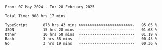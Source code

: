 
<!--START_SECTION:waka-->

```txt
From: 07 May 2024 - To: 28 February 2025

Total Time: 908 hrs 17 mins

TypeScript       873 hrs 43 mins >>>>>>>>>>>>>>>>>>>>>>>>-   95.05 %
JSON             15 hrs 28 mins  -------------------------   01.68 %
Other            10 hrs 58 mins  -------------------------   01.19 %
Bash             3 hrs 58 mins   -------------------------   00.43 %
Go               3 hrs 19 mins   -------------------------   00.36 %
```

<!--END_SECTION:waka-->

<!--

### Hi there 👋
**Iam-cesar/Iam-cesar** is a ✨ _special_ ✨ repository because its `README.md` (this file) appears on your GitHub profile.

Here are some ideas to get you started:

- 🔭 I’m currently working on ...
- 🌱 I’m currently learning ...
- 👯 I’m looking to collaborate on ...
- 🤔 I’m looking for help with ...
- 💬 Ask me about ...
- 📫 How to reach me: ...
- 😄 Pronouns: ...
- ⚡ Fun fact: ...
-->

